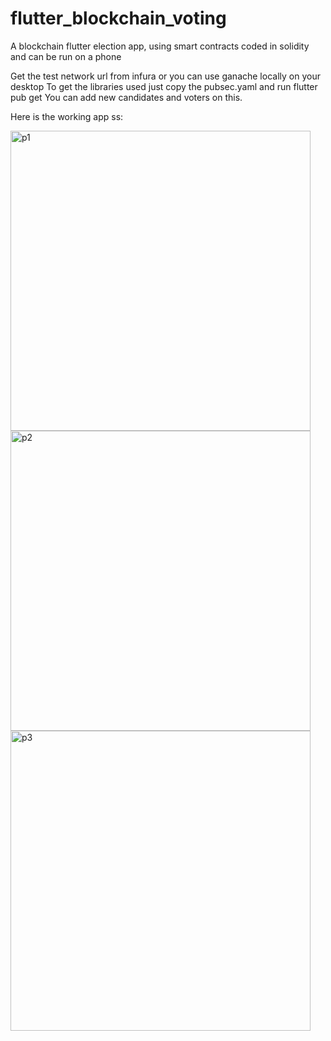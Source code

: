 # flutter_blockchain_voting
A blockchain flutter election app, using smart contracts coded in solidity and can be run on a phone 

Get the test network url from infura or you can use ganache locally on your desktop 
To get the libraries used just copy the pubsec.yaml and run flutter pub get
You can add new candidates and voters on this.

Here is the working app ss:


<img width="480" alt="p1" src="https://user-images.githubusercontent.com/70195348/198245490-da8da598-37c9-4f8d-91d9-44443cd97826.png">
<img width="480" alt="p2" src="https://user-images.githubusercontent.com/70195348/198245504-7bf97b26-468f-4e2c-92af-d501374ae124.png">
<img width="480" alt="p3" src="https://user-images.githubusercontent.com/70195348/198245507-7d48e70e-ebd2-4bf0-aa3f-d768d82b57f1.png">
